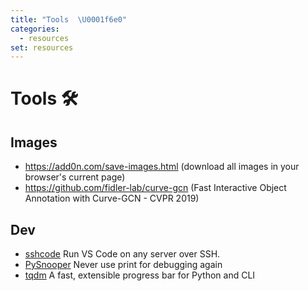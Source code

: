 ```yaml
---
title: "Tools  \U0001f6e0"
categories:
  - resources
set: resources
---
```


# Tools  🛠
 
## Images

* https://add0n.com/save-images.html (download all images in your browser's current page)
* https://github.com/fidler-lab/curve-gcn (Fast Interactive Object Annotation with Curve-GCN - CVPR 2019)

## Dev

* [sshcode](https://github.com/codercom/sshcode) Run VS Code on any server over SSH.
* [PySnooper](https://github.com/cool-RR/PySnooper) Never use print for debugging again
* [tqdm](https://github.com/tqdm/tqdm) A fast, extensible progress bar for Python and CLI